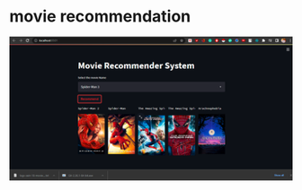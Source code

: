 # movie recommendation
 
<img src="https://github.com/zain-18/movie-recommendation/blob/main/UI.png"/>
